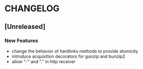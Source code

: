 # CHANGELOG


## [Unreleased]

### New Features
- change the behavior of hardlinks methods to provide atomicity
- introduce acquisition decorators for gunzip and bunzip2
- allow "-" and "." in http receiver






